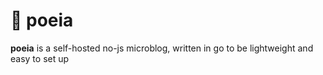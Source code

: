 # 🌼 poeia
**poeia** is a self-hosted no-js microblog, written in go to be lightweight and easy to set up